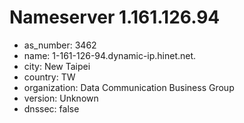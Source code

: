 # Nameserver 1.161.126.94

* as_number: 3462
* name: 1-161-126-94.dynamic-ip.hinet.net.
* city: New Taipei
* country: TW
* organization: Data Communication Business Group
* version: Unknown
* dnssec: false
